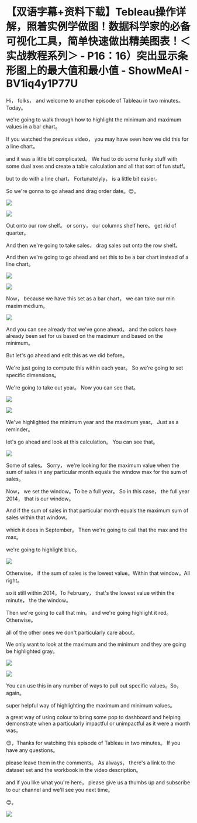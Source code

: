 # 【双语字幕+资料下载】Tebleau操作详解，照着实例学做图！数据科学家的必备可视化工具，简单快速做出精美图表！＜实战教程系列＞ - P16：16）突出显示条形图上的最大值和最小值 - ShowMeAI - BV1iq4y1P77U

Hi， folks， and welcome to another episode of Tableau in two minutes。 Today。

 we're going to walk through how to highlight the minimum and maximum values in a bar chart。

 If you watched the previous video， you may have seen how we did this for a line chart。

 and it was a little bit complicated。 We had to do some funky stuff with some dual axes and create a table calculation and all that sort of fun stuff。

 but to do with a line chart， Fortunatelyly， is a little bit easier。

 So we're gonna to go ahead and drag order date。😊。

![](img/65ef3ad18e55e2be53811e4fb3562acc_1.png)

![](img/65ef3ad18e55e2be53811e4fb3562acc_2.png)

Out onto our row shelf。 or sorry， our columns shelf here。 get rid of quarter。

 And then we're going to take sales， drag sales out onto the row shelf。

 And then we're going to go ahead and set this to be a bar chart instead of a line chart。



![](img/65ef3ad18e55e2be53811e4fb3562acc_4.png)

![](img/65ef3ad18e55e2be53811e4fb3562acc_5.png)

Now， because we have this set as a bar chart， we can take our min maxim medium。



![](img/65ef3ad18e55e2be53811e4fb3562acc_7.png)

And you can see already that we've gone ahead。 and the colors have already been set for us based on the maximum and based on the minimum。

 But let's go ahead and edit this as we did before。

 We're just going to compute this within each year。 So we're going to set specific dimensions。

 We're going to take out year。 Now you can see that。



![](img/65ef3ad18e55e2be53811e4fb3562acc_9.png)

![](img/65ef3ad18e55e2be53811e4fb3562acc_10.png)

We've highlighted the minimum year and the maximum year。 Just as a reminder。

 let's go ahead and look at this calculation。 You can see that。



![](img/65ef3ad18e55e2be53811e4fb3562acc_12.png)

Some of sales。 Sorry， we're looking for the maximum value when the sum of sales in any particular month equals the window max for the sum of sales。

 Now， we set the window。To be a full year。 So in this case， the full year 2014， that is our window。

 And if the sum of sales in that particular month equals the maximum sum of sales within that window。

 which it does in September。 Then we're going to call that the max and the max。

 we're going to highlight blue。

![](img/65ef3ad18e55e2be53811e4fb3562acc_14.png)

Otherwise， if the sum of sales is the lowest value。Within that window。All right。

 so it still within 2014。To February， that's the lowest value within the minute， the the window。

 Then we're going to call that min。 and we're going highlight it red。Otherwise。

 all of the other ones we don't particularly care about。

 We only want to look at the maximum and the minimum and they are going be highlighted gray。



![](img/65ef3ad18e55e2be53811e4fb3562acc_16.png)

![](img/65ef3ad18e55e2be53811e4fb3562acc_17.png)

You can use this in any number of ways to pull out specific values。So， again。

 super helpful way of highlighting the maximum and minimum values。

 a great way of using colour to bring some pop to dashboard and helping demonstrate when a particularly impactful or unimpactful as it were a month was。

😊，Thanks for watching this episode of Tableau in two minutes。 If you have any questions。

 please leave them in the comments。 As always， there's a link to the dataset set and the workbook in the video description。

 and if you like what you're here， please give us a thumbs up and subscribe to our channel and we'll see you next time。

😊。

![](img/65ef3ad18e55e2be53811e4fb3562acc_19.png)